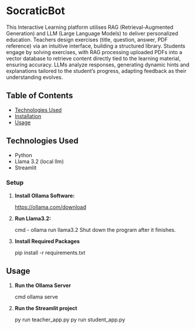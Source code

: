 # SocraticBot
This Interactive Learning platform utilises RAG (Retrieval-Augmented Generation) and LLM (Large Language Models) to deliver personalized education. Teachers design exercises (title, question, answer, PDF reference) via an intuitive interface, building a structured library. Students engage by solving exercises, with RAG processing uploaded PDFs into a vector database to retrieve content directly tied to the learning material, ensuring accuracy. LLMs analyze responses, generating dynamic hints and explanations tailored to the student’s progress, adapting feedback as their understanding evolves.

## Table of Contents
- [Technologies Used](#technologies-used)
- [Installation](#installation)
- [Usage](#usage)

## Technologies Used

- Python
- Llama 3.2 (local llm)
- Streamlit

### Setup

1. **Install Ollama Software:**

    https://ollama.com/download

2. **Run Llama3.2:**

   cmd - ollama run llama3.2
   Shut down the program after it finishes.

4. **Install Required Packages**
    
    pip install -r requirements.txt

## Usage

1. **Run the Ollama Server**

    cmd
    ollama serve

2. **Run the Streamlit project**

    py run teacher_app.py
    py run student_app.py


